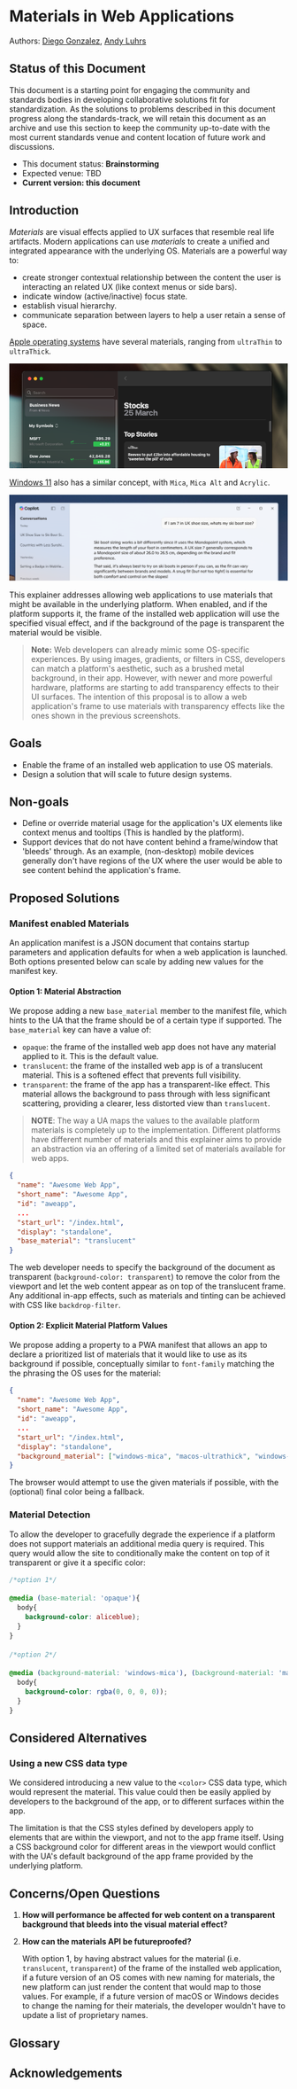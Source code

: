 # Materials in Web Applications

Authors: [Diego Gonzalez](https://github.com/diekus), [Andy Luhrs](https://github.com/aluhrs13)

## Status of this Document

This document is a starting point for engaging the community and standards bodies in developing collaborative solutions fit for standardization. As the solutions to problems described in this document progress along the standards-track, we will retain this document as an archive and use this section to keep the community up-to-date with the most current standards venue and content location of future work and discussions.

- This document status: **Brainstorming**
- Expected venue: TBD
- **Current version: this document**

## Introduction

*Materials* are visual effects applied to UX surfaces that resemble real life artifacts. Modern applications can use *materials* to create a unified and integrated appearance with the underlying OS. Materials are a powerful way to:
- create stronger contextual relationship between the content the user is interacting an related UX (like context menus or side bars).
- indicate window (active/inactive) focus state.
- establish visual hierarchy.
- communicate separation between layers to help a user retain a sense of space.

[Apple operating systems](https://developer.apple.com/design/human-interface-guidelines/materials) have several materials, ranging from `ultraThin` to `ultraThick`.

![Stock app on macOS displaying a left panel with a translucent material background](macMaterial.png)

[Windows 11](https://learn.microsoft.com/en-us/windows/apps/design/signature-experiences/materials) also has a similar concept, with `Mica`, `Mica Alt` and `Acrylic`.

![Copilot app on Windows 11 displaying a left panel with a translucent material background](winMaterial.png)

This explainer addresses allowing web applications to use materials that might be available in the underlying platform. When enabled, and if the platform supports it, the frame of the installed web application will use the specified visual effect, and if the background of the page is transparent the material would be visible.

> **Note:** Web developers can already mimic some OS-specific experiences. By using images, gradients, or filters in CSS, developers can match a platform's aesthetic, such as a brushed metal background, in their app. However, with newer and more powerful hardware, platforms are starting to add transparency effects to their UI surfaces. The intention of this proposal is to allow a web application's frame to use materials with transparency effects like the ones shown in the previous screenshots.

## Goals

- Enable the frame of an installed web application to use OS materials.
- Design a solution that will scale to future design systems.

## Non-goals

- Define or override material usage for the application's UX elements like context menus and tooltips (This is handled by the platform).
- Support devices that do not have content behind a frame/window that 'bleeds' through. As an example, (non-desktop) mobile devices generally don't have regions of the UX where the user would be able to see content behind the application's frame.

## Proposed Solutions

### Manifest enabled Materials

An application manifest is a JSON document that contains startup parameters and application defaults for when a web application is launched. Both options presented below can scale by adding new values for the manifest key.

#### Option 1: Material Abstraction

We propose adding a new `base_material` member to the manifest file, which hints to the UA that the frame should be of a certain type if supported. The `base_material` key can have a value of:
-  `opaque`: the frame of the installed web app does not have any material applied to it. This is the default value.
- `translucent`: the frame of the installed web app is of a translucent material. This is a softened effect that prevents full visibility.
- `transparent`: the frame of the app has a transparent-like effect. This material allows the background to pass through with less significant scattering, providing a clearer, less distorted view than `translucent`.

> **NOTE**:
> The way a UA maps the values to the available platform materials is completely up to the implementation. Different platforms have different number of materials and this explainer aims to provide an abstraction via an offering of a limited set of materials available for web apps.

```JSON
{
  "name": "Awesome Web App",
  "short_name": "Awesome App",
  "id": "aweapp",
  ...
  "start_url": "/index.html",
  "display": "standalone",
  "base_material": "translucent"
}
```

The web developer needs to specify the background of the document as transparent (`background-color: transparent`) to remove the color from the viewport and let the web content appear as on top of the translucent frame. Any additional in-app effects, such as materials and tinting can be achieved with CSS like `backdrop-filter`.

#### Option 2: Explicit Material Platform Values

We propose adding a property to a PWA manifest that allows an app to declare a prioritized list of materials that it would like to use as its background if possible, conceptually similar to `font-family` matching the the phrasing the OS uses for the material:

```JSON
{
  "name": "Awesome Web App",
  "short_name": "Awesome App",
  "id": "aweapp",
  ...
  "start_url": "/index.html",
  "display": "standalone",
  "background_material": ["windows-mica", "macos-ultrathick", "windows-acrylic", "#87ceeb"]
}
```

The browser would attempt to use the given materials if possible, with the (optional) final color being a fallback.

### Material Detection

To allow the developer to gracefully degrade the experience if a platform does not support materials an additional media query is required. This query would allow the site to conditionally make the content on top of it transparent or give it a specific color:

```CSS
/*option 1*/

@media (base-material: 'opaque'){
  body{
    background-color: aliceblue);
  }
}

/*option 2*/

@media (background-material: 'windows-mica'), (background-material: 'macos-ultrathick') {
  body{
    background-color: rgba(0, 0, 0, 0));
  }
}
```

## Considered Alternatives

### Using a new <color> CSS data type

We considered introducing a new value to the `<color>` CSS data type, which would represent the material. This value could then be easily applied by developers to the background of the app, or to different surfaces within the app.

The limitation is that the CSS styles defined by developers apply to elements that are within the viewport, and not to the app frame itself. Using a CSS background color for different areas in the viewport would conflict with the UA's default background of the app frame provided by the underlying platform.

## Concerns/Open Questions

1. **How will performance be affected for web content on a transparent background that bleeds into the visual material effect?**
2. **How can the materials API be futureproofed?**
      
      With option 1, by having abstract values for the material (i.e. `translucent`, `transparent`) of the frame of the installed web application, if a future version of an OS comes with new naming for materials, the new platform can just render the content that would map to those values. For example, if a future version of macOS or Windows decides to change the naming for their materials, the developer wouldn't have to update a list of proprietary names.

## Glossary

## Acknowledgements
